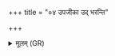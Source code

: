 +++
title = "०४ उपजीका उद् भरन्ति"

+++
<details><summary>मूलम् (GR)</summary>

उपजीका उद् भरन्ति  
समुद्राद् अधि भेषजम् ।  
अरुस्यानम् अस्य् आथर्वणं  
रोगस्थानम् अस्य् आथर्वणम् ॥
</details>